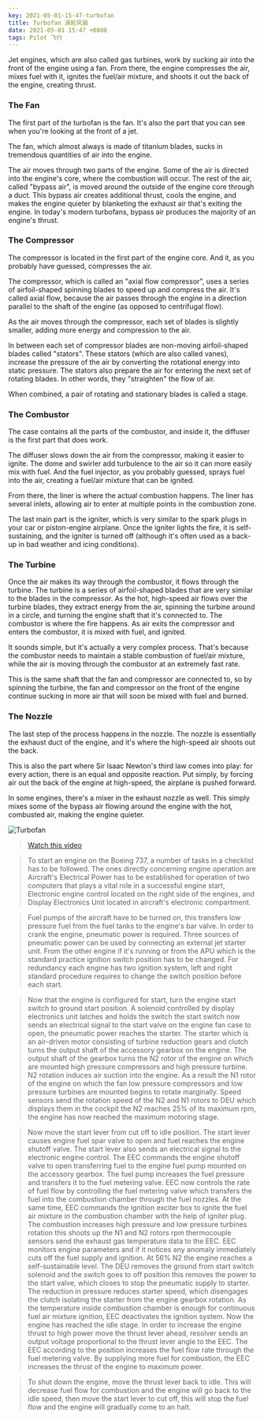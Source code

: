 ```yaml
---
key: 2021-05-01-15-47-turbofan
title: Turbofan 涡轮风扇
date: 2021-05-01 15:47 +0800
tags: Pilot 飞行
---
```


Jet engines, which are also called gas turbines, work by sucking air into the front of the engine using a fan. From there, the engine compresses the air, mixes fuel with it, ignites the fuel/air mixture, and shoots it out the back of the engine, creating thrust.

### The Fan

The first part of the turbofan is the fan. It's also the part that you can see when you're looking at the front of a jet.

The fan, which almost always is made of titanium blades, sucks in tremendous quantities of air into the engine.

The air moves through two parts of the engine. Some of the air is directed into the engine's core, where the combustion will occur. The rest of the air, called "bypass air", is moved around the outside of the engine core through a duct. This bypass air creates additional thrust, cools the engine, and makes the engine quieter by blanketing the exhaust air that's exiting the engine. In today's modern turbofans, bypass air produces the majority of an engine's thrust.

### The Compressor

The compressor is located in the first part of the engine core. And it, as you probably have guessed, compresses the air.

The compressor, which is called an "axial flow compressor", uses a series of airfoil-shaped spinning blades to speed up and compress the air. It's called axial flow, because the air passes through the engine in a direction parallel to the shaft of the engine (as opposed to centrifugal flow).

As the air moves through the compressor, each set of blades is slightly smaller, adding more energy and compression to the air.

In between each set of compressor blades are non-moving airfoil-shaped blades called "stators". These stators (which are also called vanes), increase the pressure of the air by converting the rotational energy into static pressure. The stators also prepare the air for entering the next set of rotating blades. In other words, they "straighten" the flow of air.

When combined, a pair of rotating and stationary blades is called a stage.

### The Combustor

The case contains all the parts of the combustor, and inside it, the diffuser is the first part that does work.

The diffuser slows down the air from the compressor, making it easier to ignite. The dome and swirler add turbulence to the air so it can more easily mix with fuel. And the fuel injector, as you probably guessed, sprays fuel into the air, creating a fuel/air mixture that can be ignited.

From there, the liner is where the actual combustion happens. The liner has several inlets, allowing air to enter at multiple points in the combustion zone.

The last main part is the igniter, which is very similar to the spark plugs in your car or piston-engine airplane. Once the igniter lights the fire, it is self-sustaining, and the igniter is turned off (although it's often used as a back-up in bad weather and icing conditions).

### The Turbine

Once the air makes its way through the combustor, it flows through the turbine. The turbine is a series of airfoil-shaped blades that are very similar to the blades in the compressor. As the hot, high-speed air flows over the turbine blades, they extract energy from the air, spinning the turbine around in a circle, and turning the engine shaft that it's connected to.
The combustor is where the fire happens. As air exits the compressor and enters the combustor, it is mixed with fuel, and ignited.

It sounds simple, but it's actually a very complex process. That's because the combustor needs to maintain a stable combustion of fuel/air mixture, while the air is moving through the combustor at an extremely fast rate.

This is the same shaft that the fan and compressor are connected to, so by spinning the turbine, the fan and compressor on the front of the engine continue sucking in more air that will soon be mixed with fuel and burned.

### The Nozzle

The last step of the process happens in the nozzle. The nozzle is essentially the exhaust duct of the engine, and it's where the high-speed air shoots out the back.

This is also the part where Sir Isaac Newton's third law comes into play: for every action, there is an equal and opposite reaction. Put simply, by forcing air out the back of the engine at high-speed, the airplane is pushed forward.

In some engines, there's a mixer in the exhaust nozzle as well. This simply mixes some of the bypass air flowing around the engine with the hot, combusted air, making the engine quieter.

![Turbofan](https://tenetai.com/iclass/turbofan.jpg)

> [Watch this video](https://www.youtube.com/watch?v=0OgEbs3ovOw)

> To start an engine on the Boeing 737, a number of tasks in a checklist has to be followed.
> The ones directly concerning engine operation are Aircraft's Electrical Power has to be established for operation of two computers that plays a vital role in a successful engine start, Electronic engine control located on the right side of the engines, and Display Electronics Unit located in aircraft's electronic compartment.

> Fuel pumps of the aircraft have to be turned on, this transfers low pressure fuel from the fuel tanks to the engine's bar valve. In order to crank the engine, pneumatic power is required. Three sources of pneumatic power can be used by connecting an external jet starter unit.
> From the other engine if it's running or from the APU which is the standard practice ignition switch position has to be changed. For redundancy each engine has two ignition system, left and right standard procedure requires to change the switch position before each start.

> Now that the engine is configured for start, turn the engine start switch to ground start position.
> A solenoid controlled by display electronics unit latches and holds the switch the start switch now sends an electrical signal to the start valve on the engine fan case to open, the pneumatic power reaches the starter. The starter which is an air-driven motor consisting of turbine reduction gears and clutch turns the output shaft of the accessory gearbox on the engine. The output shaft of the gearbox turns the N2 rotor of the engine on which are mounted high pressure compressors and high pressure turbine. N2 rotation induces air suction into the engine. As a result the N1 rotor of the engine on which the fan low pressure compressors and low pressure turbines are mounted begins to rotate marginally. 
> Speed sensors send the rotation speed of the N2 and N1 rotors to DEU which displays them in the cockpit the N2 reaches 25% of its maximum rpm, the engine has now reached the maximum motoring stage.

> Now move the start lever from cut off to idle position. The start lever causes engine fuel spar valve to open and fuel reaches the engine shutoff valve. The start lever also sends an electrical signal to the electronic engine control. The EEC commands the engine shutoff valve to open transferring fuel to the engine fuel pump mounted on the accessory gearbox. The fuel pump increases the fuel pressure and transfers it to the fuel metering valve.
> EEC now controls the rate of fuel flow by controlling the fuel metering valve which transfers the fuel into the combustion chamber through the fuel nozzles. At the same time, EEC commands the ignition exciter box to ignite the fuel air mixture in the combustion chamber with the help of igniter plug.
The combustion increases high pressure and low pressure turbines rotation this shoots up the N1 and N2 rotors rpm thermocouple sensors send the exhaust gas temperature data to the EEC.
> EEC monitors engine parameters and if it notices any anomaly immediately cuts off the fuel supply and ignition. At 56% N2 the engine reaches a self-sustainable level. The DEU removes the ground from start switch solenoid and the switch goes to off position this removes the power to the start valve, which closes to stop the pneumatic supply to starter.
> The reduction in pressure reduces starter speed, which disengages the clutch isolating the starter from the engine gearbox rotation. As the temperature inside combustion chamber is enough for continuous fuel air mixture ignition, EEC deactivates the ignition system. Now the engine has reached the idle stage. In order to increase the engine thrust to high power move the thrust lever ahead,  resolver sends an output voltage proportional to the thrust lever angle to the EEC.
> The EEC according to the position increases the fuel flow rate through the fuel metering valve. 
By supplying more fuel for combustion, the EEC increases the thrust of the engine to maximum power.

> To shut down the engine, move the thrust lever back to idle. This will decrease fuel flow for combustion and the engine will go back to the idle speed, then move the start lever to cut off, this will stop the fuel flow and the engine will gradually come to an halt.

<!--more-->
